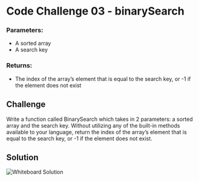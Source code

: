 
# Code Challenge 03 - binarySearch
<!-- Short summary or background information -->
### Parameters:
- A sorted array
- A search key
### Returns:
- The index of the array’s element that is equal to the search key, or -1 if the element does not exist

## Challenge
<!-- Description of the challenge -->
Write a function called BinarySearch which takes in 2 parameters: a sorted array and the search key. Without utilizing any of the built-in methods available to your language, return the index of the array’s element that is equal to the search key, or -1 if the element does not exist.

## Solution
<!-- Embedded whiteboard image -->
![Whiteboard Solution](../assets/array_binary_search.jpg)